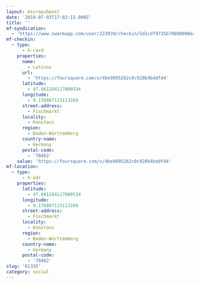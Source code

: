 ```yaml
---
layout: micropubpost
date: '2019-07-03T17:02:15.000Z'
title: ''
mf-syndication:
  - 'https://www.swarmapp.com/user/223939/checkin/5d1cdf9725b70800080e4282'
mf-checkin:
  - type:
      - h-card
    properties:
      name:
        - Latinos
      url:
        - 'https://foursquare.com/v/4be9895262c0c928b4bddfd4'
      latitude:
        - 47.661284117000534
      longitude:
        - 9.176807123113269
      street-address:
        - Fischmarkt
      locality:
        - Konstanz
      region:
        - Baden-Württemberg
      country-name:
        - Germany
      postal-code:
        - '78462'
    value: 'https://foursquare.com/v/4be9895262c0c928b4bddfd4'
mf-location:
  - type:
      - h-adr
    properties:
      latitude:
        - 47.661284117000534
      longitude:
        - 9.176807123113269
      street-address:
        - Fischmarkt
      locality:
        - Konstanz
      region:
        - Baden-Württemberg
      country-name:
        - Germany
      postal-code:
        - '78462'
slug: '61335'
category: social
---
```

